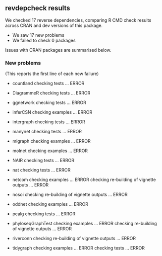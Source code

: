 ## revdepcheck results

We checked 17 reverse dependencies, comparing R CMD check results across CRAN and dev versions of this package.

 * We saw 17 new problems
 * We failed to check 0 packages

Issues with CRAN packages are summarised below.

### New problems
(This reports the first line of each new failure)

* countland
  checking tests ... ERROR

* DiagrammeR
  checking tests ... ERROR

* ggnetwork
  checking tests ... ERROR

* inferCSN
  checking examples ... ERROR

* intergraph
  checking tests ... ERROR

* manynet
  checking tests ... ERROR

* migraph
  checking examples ... ERROR

* molnet
  checking examples ... ERROR

* NAIR
  checking tests ... ERROR

* nat
  checking tests ... ERROR

* netcom
  checking examples ... ERROR
  checking re-building of vignette outputs ... ERROR

* nosoi
  checking re-building of vignette outputs ... ERROR

* oddnet
  checking examples ... ERROR

* pcalg
  checking tests ... ERROR

* phyloseqGraphTest
  checking examples ... ERROR
  checking re-building of vignette outputs ... ERROR

* riverconn
  checking re-building of vignette outputs ... ERROR

* tidygraph
  checking examples ... ERROR
  checking tests ... ERROR

